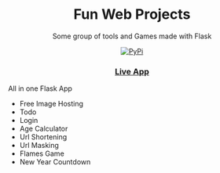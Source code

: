 <!-- headings -->

<h1 align="center"> Fun Web Projects </h1>

<p align="center">Some group of tools and Games made with Flask</p>

<p align="center">
    <a href="https://github.com/yogeshwaran01/Fun-Web-Projects/actions/workflows/python-app.yml">
    <img alt="PyPi" src="https://github.com/yogeshwaran01/Fun-Web-Projects/actions/workflows/python-app.yml/badge.svg"/>
    </a>
</p>

<a href='https://fun-web-projects.herokuapp.com/'><h3 align="center">Live App</h3></a>

All in one Flask App

- Free Image Hosting
- Todo
- Login
- Age Calculator
- Url Shortening
- Url Masking
- Flames Game
- New Year Countdown